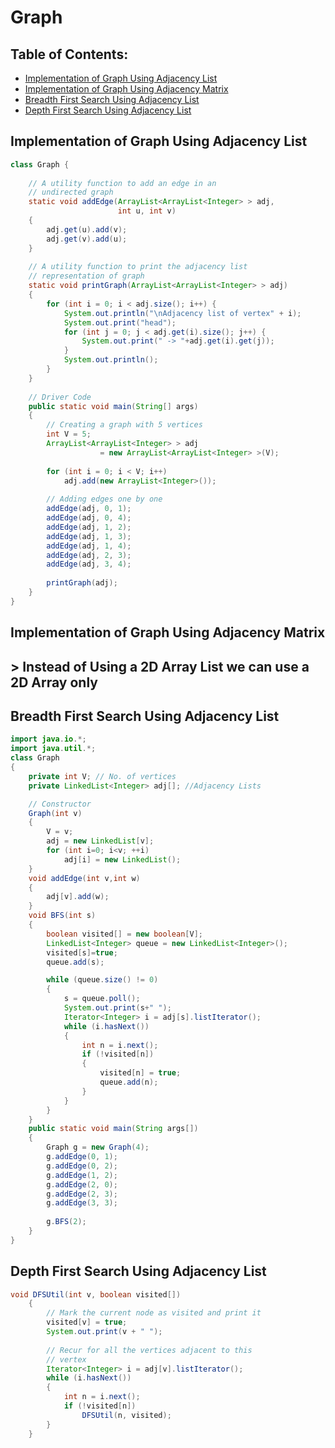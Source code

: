 # Graph

## Table of Contents:
* [Implementation of Graph Using Adjacency List](#implementation-of-graph-using-adjacency-list)
* [Implementation of Graph Using Adjacency Matrix](#implementation-of-graph-using-adjacency-matrix)
* [Breadth First Search Using Adjacency List](#breadth-first-search-using-adjacency-list)
* [Depth First Search Using Adjacency List](#depth-first-search-using-adjacency-list)

<a name="implementation-of-graph-using-adjacency-list"></a>
## Implementation of Graph Using Adjacency List

```java
class Graph {
      
    // A utility function to add an edge in an
    // undirected graph
    static void addEdge(ArrayList<ArrayList<Integer> > adj,
                        int u, int v)
    {
        adj.get(u).add(v);
        adj.get(v).add(u);
    }
  
    // A utility function to print the adjacency list
    // representation of graph
    static void printGraph(ArrayList<ArrayList<Integer> > adj)
    {
        for (int i = 0; i < adj.size(); i++) {
            System.out.println("\nAdjacency list of vertex" + i);
            System.out.print("head");
            for (int j = 0; j < adj.get(i).size(); j++) {
                System.out.print(" -> "+adj.get(i).get(j));
            }
            System.out.println();
        }
    }
  
    // Driver Code
    public static void main(String[] args)
    {
        // Creating a graph with 5 vertices
        int V = 5;
        ArrayList<ArrayList<Integer> > adj 
                    = new ArrayList<ArrayList<Integer> >(V);
          
        for (int i = 0; i < V; i++)
            adj.add(new ArrayList<Integer>());
  
        // Adding edges one by one
        addEdge(adj, 0, 1);
        addEdge(adj, 0, 4);
        addEdge(adj, 1, 2);
        addEdge(adj, 1, 3);
        addEdge(adj, 1, 4);
        addEdge(adj, 2, 3);
        addEdge(adj, 3, 4);
          
        printGraph(adj);
    }
}
```

<a name="implementation-of-using-adjacency-matrix"></a>
## Implementation of Graph Using Adjacency Matrix
 
## > Instead of Using a 2D Array List we can use a 2D Array only

<a name="breadth-first-search-using-adjacency-list"></a>
## Breadth First Search Using Adjacency List

```java
import java.io.*;
import java.util.*;
class Graph
{
	private int V; // No. of vertices
	private LinkedList<Integer> adj[]; //Adjacency Lists

	// Constructor
	Graph(int v)
	{
		V = v;
		adj = new LinkedList[v];
		for (int i=0; i<v; ++i)
			adj[i] = new LinkedList();
	}
	void addEdge(int v,int w)
	{
		adj[v].add(w);
	}
	void BFS(int s)
	{
		boolean visited[] = new boolean[V];
		LinkedList<Integer> queue = new LinkedList<Integer>();
		visited[s]=true;
		queue.add(s);

		while (queue.size() != 0)
		{
			s = queue.poll();
			System.out.print(s+" ");
			Iterator<Integer> i = adj[s].listIterator();
			while (i.hasNext())
			{
				int n = i.next();
				if (!visited[n])
				{
					visited[n] = true;
					queue.add(n);
				}
			}
		}
	}
	public static void main(String args[])
	{
		Graph g = new Graph(4);
		g.addEdge(0, 1);
		g.addEdge(0, 2);
		g.addEdge(1, 2);
		g.addEdge(2, 0);
		g.addEdge(2, 3);
		g.addEdge(3, 3);
      
        g.BFS(2);
	}
}
```

<a name="depth-first-search-using-adjacency-list"></a>
## Depth First Search Using Adjacency List

```java
void DFSUtil(int v, boolean visited[])
    {
        // Mark the current node as visited and print it
        visited[v] = true;
        System.out.print(v + " ");
  
        // Recur for all the vertices adjacent to this
        // vertex
        Iterator<Integer> i = adj[v].listIterator();
        while (i.hasNext()) 
        {
            int n = i.next();
            if (!visited[n])
                DFSUtil(n, visited);
        }
    }
```
